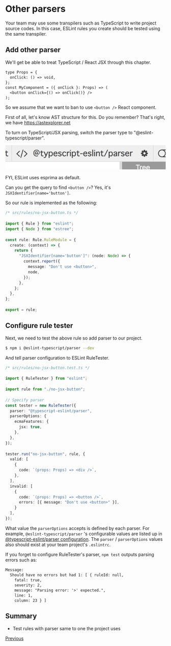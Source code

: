 # Other parsers
Your team may use some transpilers such as TypeScript to write project source codes.
In this case, ESLint rules you create should be tested using the same transpiler.

## Add other parser
We'll get be able to treat TypeScript / React JSX  through this chapter.

```tsx
type Props = {
  onClick: () => void,
};
const MyComponent = ({ onClick }: Props) => (
  <button onClick={() => onClick()} />
);
```

So we assume that we want to ban to use `<button />` React component.

First of all, let's know AST structure for this.
Do you remember?
That's right, we have https://astexplorer.net

To turn on TypeScript/JSX parsing, switch the parser type to "@eslint-typescript/parser".

![switch_parser](./switch_parser.png)

FYI, ESLint uses esprima as default.

Can you get the query to find `<button />`?
Yes, it's `JSXIdentifier[name='button']`.

So our rule is implemented as the following:

```ts
/* src/rules/no-jsx-button.ts */

import { Rule } from "eslint";
import { Node } from "estree";

const rule: Rule.RuleModule = {
  create: (context) => {
    return {
      "JSXIdentifier[name='button']": (node: Node) => {
        context.report({
          message: "Don't use <button>",
          node,
        });
      },
    };
  },
};

export = rule;
```

## Configure rule tester
Next, we need to test the above rule so add parser to our project.

```sh
$ npm i @eslint-typescript/parser --dev
```

And tell parser configuration to ESLint RuleTester.

```ts
/* src/rules/no-jsx-button.test.ts */

import { RuleTester } from "eslint";

import rule from "./no-jsx-button";

// Specify parser
const tester = new RuleTester({
  parser: "@typescript-eslint/parser",
  parserOptions: {
    ecmaFeatures: {
      jsx: true,
    },
  },
});

tester.run("no-jsx-button", rule, {
  valid: [
    {
      code: `(props: Props) => <div />`,
    },
  ],
  invalid: [
    {
      code: `(props: Props) => <button />`,
      errors: [{ message: "Don't use <button>" }],
    }
  ],
});
```

What value the `parserOptions` accepts is defined by each parser.
For example, `@eslint-typescript/parser` 's configurable values are listed up in [@typescript-eslint/parser configuration](https://github.com/typescript-eslint/typescript-eslint/tree/master/packages/parser#configuration). The `parser` / `parserOptions` values also should exist at your team project's `.eslintrc`.

If you forget to configure RuleTester's parser, `npm test` outputs parsing errors such as:

```text
Message:
  Should have no errors but had 1: [ { ruleId: null,
    fatal: true,
    severity: 2,
    message: "Parsing error: '>' expected.",
    line: 1,
    column: 23 } ]
```

## Summary

* Test rules with parser same to one the project uses

[Previous](../20_dive_into_ast/README.md)
